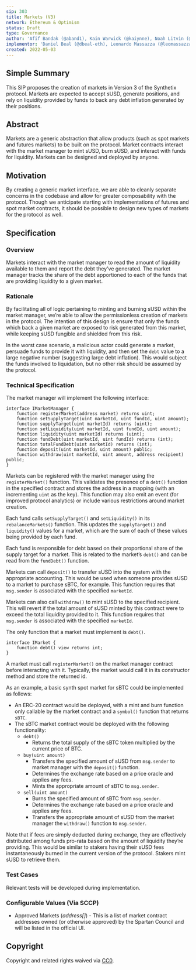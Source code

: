 ```yaml
---
sip: 303
title: Markets (V3)
network: Ethereum & Optimism
status: Draft
type: Governance
author: 'Afif Bandak (@aband1), Kain Warwick (@kaiynne), Noah Litvin (@noahlitvin)'
implementor: 'Daniel Beal (@dbeal-eth), Leonardo Massazza (@leomassazza), Alejandro Santander (@ajsantander)'
created: 2022-05-03
---
```


<!--You can leave these HTML comments in your merged SIP and delete the visible duplicate text guides, they will not appear and may be helpful to refer to if you edit it again. This is the suggested template for new SIPs. Note that an SIP number will be assigned by an editor. When opening a pull request to submit your SIP, please use an abbreviated title in the filename, `sip-draft_title_abbrev.md`. The title should be 44 characters or less.-->

## Simple Summary

<!--"If you can't explain it simply, you don't understand it well enough." Simply describe the outcome the proposed changes intends to achieve. This should be non-technical and accessible to a casual community member.-->

This SIP proposes the creation of markets in Version 3 of the Synthetix protocol. Markets are expected to accept sUSD, generate positions, and rely on liquidity provided by funds to back any debt inflation generated by their positions.

## Abstract

<!--A short (~200 word) description of the proposed change, the abstract should clearly describe the proposed change. This is what *will* be done if the SIP is implemented, not *why* it should be done or *how* it will be done. If the SIP proposes deploying a new contract, write, "we propose to deploy a new contract that will do x".-->

Markets are a generic abstraction that allow products (such as spot markets and futures markets) to be built on the protocol. Market contracts interact with the market manager to mint sUSD, burn sUSD, and interact with funds for liquidity. Markets can be designed and deployed by anyone.

## Motivation

<!--This is the problem statement. This is the *why* of the SIP. It should clearly explain *why* the current state of the protocol is inadequate.  It is critical that you explain *why* the change is needed, if the SIP proposes changing how something is calculated, you must address *why* the current calculation is innaccurate or wrong. This is not the place to describe how the SIP will address the issue!-->

By creating a generic market interface, we are able to cleanly separate concerns in the codebase and allow for greater composability with the protocol. Though we anticipate starting with implementations of futures and spot market contracts, it should be possible to design new types of markets for the protocol as well.

## Specification

<!--The specification should describe the syntax and semantics of any new feature, there are five sections
1. Overview
2. Rationale
3. Technical Specification
4. Test Cases
5. Configurable Values
-->

### Overview

<!--This is a high level overview of *how* the SIP will solve the problem. The overview should clearly describe how the new feature will be implemented.-->

Markets interact with the market manager to read the amount of liquidity available to them and report the debt they’ve generated. The market manager tracks the share of the debt apportioned to each of the funds that are providing liquidity to a given market.

### Rationale

<!--This is where you explain the reasoning behind how you propose to solve the problem. Why did you propose to implement the change in this way, what were the considerations and trade-offs. The rationale fleshes out what motivated the design and why particular design decisions were made. It should describe alternate designs that were considered and related work. The rationale may also provide evidence of consensus within the community, and should discuss important objections or concerns raised during discussion.-->

By facilitating all of logic pertaining to minting and burning sUSD within the market manager, we’re able to allow the permissionless creation of markets in the protocol. The intention of this design is ensure that only the funds which back a given market are exposed to risk generated from this market, while keeping sUSD fungible and shielded from this risk.

In the worst case scenario, a malicious actor could generate a market, persuade funds to provide it with liquidity, and then set the `debt` value to a large negative number (suggesting large debt inflation). This would subject the funds involved to liquidation, but no other risk should be assumed by the protocol.

### Technical Specification

<!--The technical specification should outline the public API of the changes proposed. That is, changes to any of the interfaces Synthetix currently exposes or the creations of new ones.-->

The market manager will implement the following interface: 

```
interface IMarketManager {
	function registerMarket(address market) returns uint;
	function setSupplyTarget(uint marketId, uint fundId, uint amount);
	function supplyTarget(uint marketId) returns (uint);
	function setLiquidity(uint marketId, uint fundId, uint amount);
	function liquidity(uint marketId) returns (uint);
	function fundDebt(uint marketId, uint fundId) returns (int);
	function totalFundDebt(uint marketId) returns (int);
	function deposit(uint marketId, uint amount) public;
	function withdraw(uint marketId, uint amount, address recipient) public;
}
```
Markets can be registered with the market manager using the `registerMarket()` function. This validates the presence of a `debt()` function in the specified contract and stores the address in a mapping (with an incrementing `uint` as the key). This function may also emit an event (for improved protocol analytics) or include various restrictions around market creation.

Each fund calls `setSupplyTarget()` and `setLiquidity()` in its `rebalanceMarkets()` function. This updates the `supplyTarget()` and `liquidity()` values for a market, which are the sum of each of these values being provided by each fund. 

Each fund is responsible for debt based on their proportional share of the supply target for a market. This is related to the market’s `debt()` and can be read from the `fundDebt()` function.

Markets can call `deposit()` to transfer sUSD into the system with the appropriate accounting. This would be used when someone provides sUSD to a market to purchase sBTC, for example. This function requires that `msg.sender` is associated with the specified `marketId`.

Markets can also call `withdraw()` to mint sUSD to the specified recipient. This will revert if the total amount of sUSD minted by this contract were to exceed the total liquidity provided to it. This function requires that `msg.sender` is associated with the specified `marketId`.

The only function that a market must implement is `debt()`.

```
interface IMarket {
	function debt() view returns int;
}
```

A market must call `registerMarket()` on the market manager contract before interacting with it. Typically, the market would call it in its constructor method and store the returned id.

As an example, a basic synth spot market for sBTC could be implemented as follows:

- An ERC-20 contract would be deployed, with a mint and burn function only callable by the market contract and a `symbol()` function that returns `sBTC`.
- The sBTC market contract would be deployed with the following functionality:
    - `debt()`
        - Returns the total supply of the sBTC token multiplied by the current price of BTC.
    - `buy(uint amount)`
        - Transfers the specified amount of sUSD from `msg.sender` to market manager with the `deposit()` function.
        - Determines the exchange rate based on a price oracle and applies any fees.
        - Mints the appropriate amount of sBTC to `msg.sender`.
    - `sell(uint amount)`
        - Burns the specified amount of sBTC from `msg.sender`.
        - Determines the exchange rate based on a price oracle and applies any fees.
        - Transfers the appropriate amount of sUSD from the market manager the `withdraw()` function to `msg.sender`.

Note that if fees are simply deducted during exchange, they are effectively distributed among funds pro-rata based on the amount of liquidity they’re providing. This would be similar to stakers having their sUSD fees instantaneously burned in the current version of the protocol. Stakers mint sUSD to retrieve them.

### Test Cases

<!--Test cases for an implementation are mandatory for SIPs but can be included with the implementation..-->

Relevant tests will be developed during implementation.

### Configurable Values (Via SCCP)

<!--Please list all values configurable via SCCP under this implementation.-->

- Approved Markets (*address[]*) - This is a list of market contract addresses owned (or otherwise approved) by the Spartan Council and will be listed in the official UI.

## Copyright

Copyright and related rights waived via [CC0](https://creativecommons.org/publicdomain/zero/1.0/).
